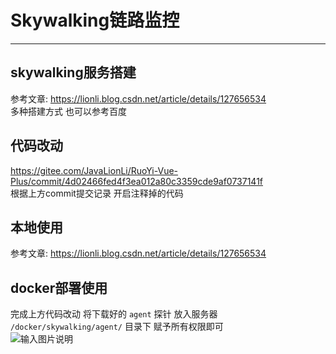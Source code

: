 # Skywalking链路监控
- - -
## skywalking服务搭建

参考文章: https://lionli.blog.csdn.net/article/details/127656534<br>
多种搭建方式 也可以参考百度

## 代码改动

https://gitee.com/JavaLionLi/RuoYi-Vue-Plus/commit/4d02466fed4f3ea012a80c3359cde9af0737141f <br>
根据上方commit提交记录 开启注释掉的代码

## 本地使用

参考文章: https://lionli.blog.csdn.net/article/details/127656534

## docker部署使用

完成上方代码改动 将下载好的 `agent` 探针 放入服务器 `/docker/skywalking/agent/` 目录下 赋予所有权限即可<br>
![输入图片说明](https://foruda.gitee.com/images/1669032573170837535/d9901f53_1766278.png "屏幕截图")
